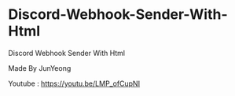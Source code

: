 # Discord-Webhook-Sender-With-Html
Discord Webhook Sender With Html

Made By JunYeong

Youtube : https://youtu.be/LMP_ofCupNI
